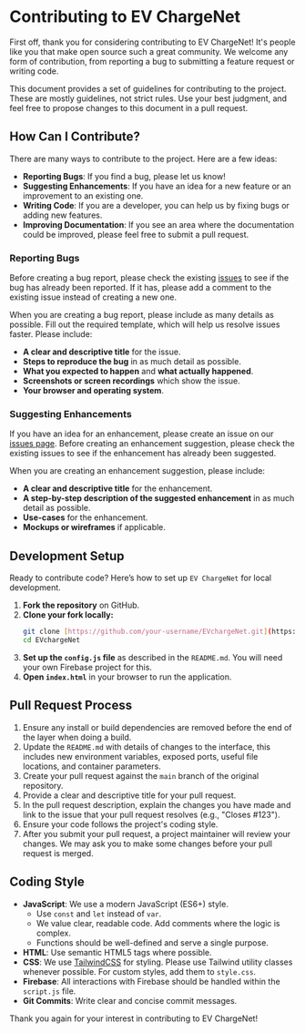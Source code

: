 # Contributing to EV ChargeNet

First off, thank you for considering contributing to EV ChargeNet! It's people like you that make open source such a great community. We welcome any form of contribution, from reporting a bug to submitting a feature request or writing code.

This document provides a set of guidelines for contributing to the project. These are mostly guidelines, not strict rules. Use your best judgment, and feel free to propose changes to this document in a pull request.

## How Can I Contribute?

There are many ways to contribute to the project. Here are a few ideas:

* **Reporting Bugs**: If you find a bug, please let us know!
* **Suggesting Enhancements**: If you have an idea for a new feature or an improvement to an existing one.
* **Writing Code**: If you are a developer, you can help us by fixing bugs or adding new features.
* **Improving Documentation**: If you see an area where the documentation could be improved, please feel free to submit a pull request.

### Reporting Bugs

Before creating a bug report, please check the existing [issues](https://github.com/your-username/your-repo-name/issues) to see if the bug has already been reported. If it has, please add a comment to the existing issue instead of creating a new one.

When you are creating a bug report, please include as many details as possible. Fill out the required template, which will help us resolve issues faster. Please include:

* **A clear and descriptive title** for the issue.
* **Steps to reproduce the bug** in as much detail as possible.
* **What you expected to happen** and **what actually happened**.
* **Screenshots or screen recordings** which show the issue.
* **Your browser and operating system**.

### Suggesting Enhancements

If you have an idea for an enhancement, please create an issue on our [issues page](https://github.com/jenishpatel/EVChargeNet/issues). Before creating an enhancement suggestion, please check the existing issues to see if the enhancement has already been suggested.

When you are creating an enhancement suggestion, please include:

* **A clear and descriptive title** for the enhancement.
* **A step-by-step description of the suggested enhancement** in as much detail as possible.
* **Use-cases** for the enhancement.
* **Mockups or wireframes** if applicable.

## Development Setup

Ready to contribute code? Here’s how to set up `EV ChargeNet` for local development.

1.  **Fork the repository** on GitHub.
2.  **Clone your fork locally:**
    ```sh
    git clone [https://github.com/your-username/EVchargeNet.git](https://github.com/your-username/EVchargeNet.git)
    cd EVchargeNet
    ```
3.  **Set up the `config.js` file** as described in the `README.md`. You will need your own Firebase project for this.
4.  **Open `index.html`** in your browser to run the application.

## Pull Request Process

1.  Ensure any install or build dependencies are removed before the end of the layer when doing a build.
2.  Update the `README.md` with details of changes to the interface, this includes new environment variables, exposed ports, useful file locations, and container parameters.
3.  Create your pull request against the `main` branch of the original repository.
4.  Provide a clear and descriptive title for your pull request.
5.  In the pull request description, explain the changes you have made and link to the issue that your pull request resolves (e.g., "Closes #123").
6.  Ensure your code follows the project's coding style.
7.  After you submit your pull request, a project maintainer will review your changes. We may ask you to make some changes before your pull request is merged.

## Coding Style

* **JavaScript**: We use a modern JavaScript (ES6+) style.
    * Use `const` and `let` instead of `var`.
    * We value clear, readable code. Add comments where the logic is complex.
    * Functions should be well-defined and serve a single purpose.
* **HTML**: Use semantic HTML5 tags where possible.
* **CSS**: We use [TailwindCSS](https://tailwindcss.com/) for styling. Please use Tailwind utility classes whenever possible. For custom styles, add them to `style.css`.
* **Firebase**: All interactions with Firebase should be handled within the `script.js` file.
* **Git Commits**: Write clear and concise commit messages.

Thank you again for your interest in contributing to EV ChargeNet!
